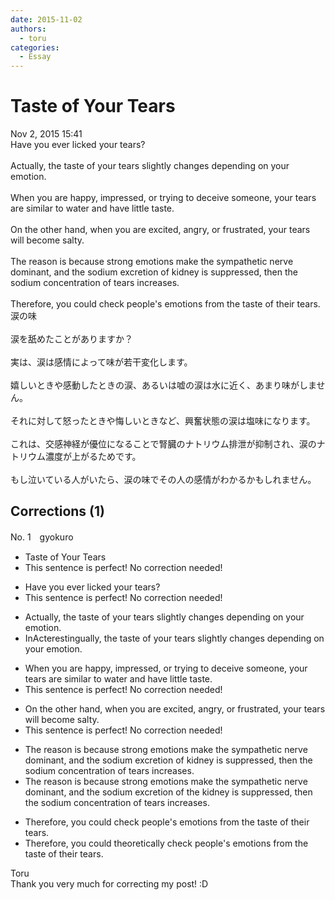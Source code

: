 ```yaml
---
date: 2015-11-02
authors:
  - toru
categories:
  - Essay
---
```


<h1 id="subject_show">Taste of Your Tears</h1>
<div class="date">Nov 2, 2015 15:41</div>
<div id="post"><div id="body_show_ori">
Have you ever licked your tears?<br/><br/>Actually, the taste of your tears slightly changes depending on your emotion.<br/><br/>When you are happy, impressed, or trying to deceive someone, your tears are similar to water and have little taste.<br/><br/>On the other hand, when you are excited, angry, or frustrated, your tears will become salty.<br/><br/>The reason is because strong emotions make the sympathetic nerve dominant, and the sodium excretion of kidney is suppressed, then the sodium concentration of tears increases.<br/><br/>Therefore, you could check people's emotions from the taste of their tears.
</div></div>

<!-- more -->

<div id="post_ja"><div id="body_show_mo">
涙の味<br/><br/>涙を舐めたことがありますか？<br/><br/>実は、涙は感情によって味が若干変化します。<br/><br/>嬉しいときや感動したときの涙、あるいは嘘の涙は水に近く、あまり味がしません。<br/><br/>それに対して怒ったときや悔しいときなど、興奮状態の涙は塩味になります。<br/><br/>これは、交感神経が優位になることで腎臓のナトリウム排泄が抑制され、涙のナトリウム濃度が上がるためです。<br/><br/>もし泣いている人がいたら、涙の味でその人の感情がわかるかもしれません。
</div></div>

## Corrections (1)
<div id="block"><div class="first_name"> No. 1　<span class="just_name">gyokuro</span></div><div id="block2">
<ul class="correction_field">
<li class="incorrect">Taste of Your Tears</li>
<li class="corrected perfect">This sentence is perfect! No correction needed!</li>
</ul>
<ul class="correction_field">
<li class="incorrect">Have you ever licked your tears?</li>
<li class="corrected perfect">This sentence is perfect! No correction needed!</li>
</ul>
<ul class="correction_field">
<li class="incorrect">Actually, the taste of your tears slightly changes depending on your emotion.</li>
<li class="corrected correct">
<span class="f_red">In</span><span class="f_gray"><span class="sline">Ac</span></span>t<span class="f_red">eresting</span><span class="f_gray"><span class="sline">ua</span></span>l<span class="f_gray"><span class="sline">l</span></span>y, the taste of your tears slightly changes depending on your emotion.
</li>
</ul>
<ul class="correction_field">
<li class="incorrect">When you are happy, impressed, or trying to deceive someone, your tears are similar to water and have little taste.</li>
<li class="corrected perfect">This sentence is perfect! No correction needed!</li>
</ul>
<ul class="correction_field">
<li class="incorrect">On the other hand, when you are excited, angry, or frustrated, your tears will become salty.</li>
<li class="corrected perfect">This sentence is perfect! No correction needed!</li>
</ul>
<ul class="correction_field">
<li class="incorrect">The reason is because strong emotions make the sympathetic nerve dominant, and the sodium excretion of kidney is suppressed, then the sodium concentration of tears increases.</li>
<li class="corrected correct">
The reason is because strong emotions make the sympathetic nerve dominant, and the sodium excretion of <span class="f_red">the </span>kidney is suppressed, then the sodium concentration of tears increases.
</li>
</ul>
<ul class="correction_field">
<li class="incorrect">Therefore, you could check people's emotions from the taste of their tears.</li>
<li class="corrected correct">
Therefore, you could <span class="f_red">theoreti</span>c<span class="f_red">ally c</span>heck people's emotions from the taste of their tears.
</li>
</ul>
</div><div class="name"><span class="just_name">Toru</span><br>
Thank you very much for correcting my post! :D
</div>
</div>
